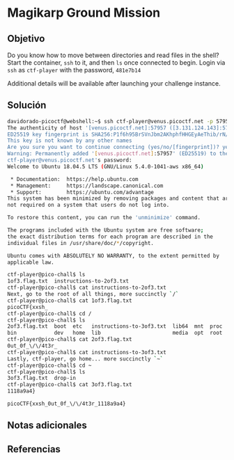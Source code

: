 # Magikarp Ground Mission

## Objetivo
Do you know how to move between directories and read files in the shell? Start the container, `ssh` to it, and then `ls` once connected to begin. Login via `ssh` as `ctf-player` with the password, `481e7b14`

Additional details will be available after launching your challenge instance.
## Solución
```bash
davidorado-picoctf@webshell:~$ ssh ctf-player@venus.picoctf.net -p 57957
The authenticity of host '[venus.picoctf.net]:57957 ([3.131.124.143]:57957)' can't be established.
ED25519 key fingerprint is SHA256:P1f6h95BrSVnJbm2AKhphfHHGEyAeThib/rN/AwKs24.
This key is not known by any other names
Are you sure you want to continue connecting (yes/no/[fingerprint])? yes
Warning: Permanently added '[venus.picoctf.net]:57957' (ED25519) to the list of known hosts.
ctf-player@venus.picoctf.net's password: 
Welcome to Ubuntu 18.04.5 LTS (GNU/Linux 5.4.0-1041-aws x86_64)

 * Documentation:  https://help.ubuntu.com
 * Management:     https://landscape.canonical.com
 * Support:        https://ubuntu.com/advantage
This system has been minimized by removing packages and content that are
not required on a system that users do not log into.

To restore this content, you can run the 'unminimize' command.

The programs included with the Ubuntu system are free software;
the exact distribution terms for each program are described in the
individual files in /usr/share/doc/*/copyright.

Ubuntu comes with ABSOLUTELY NO WARRANTY, to the extent permitted by
applicable law.

ctf-player@pico-chall$ ls
1of3.flag.txt  instructions-to-2of3.txt
ctf-player@pico-chall$ cat instructions-to-2of3.txt 
Next, go to the root of all things, more succinctly `/`
ctf-player@pico-chall$ cat 1of3.flag.txt 
picoCTF{xxsh_
ctf-player@pico-chall$ cd /
ctf-player@pico-chall$ ls
2of3.flag.txt  boot  etc   instructions-to-3of3.txt  lib64  mnt  proc  run   srv  tmp  var
bin            dev   home  lib                       media  opt  root  sbin  sys  usr
ctf-player@pico-chall$ cat 2of3.flag.txt 
0ut_0f_\/\/4t3r_
ctf-player@pico-chall$ cat instructions-to-3of3.txt 
Lastly, ctf-player, go home... more succinctly `~`
ctf-player@pico-chall$ cd ~
ctf-player@pico-chall$ ls
3of3.flag.txt  drop-in
ctf-player@pico-chall$ cat 3of3.flag.txt 
1118a9a4}

picoCTF{xxsh_0ut_0f_\/\/4t3r_1118a9a4}
```
## Notas adicionales

## Referencias
